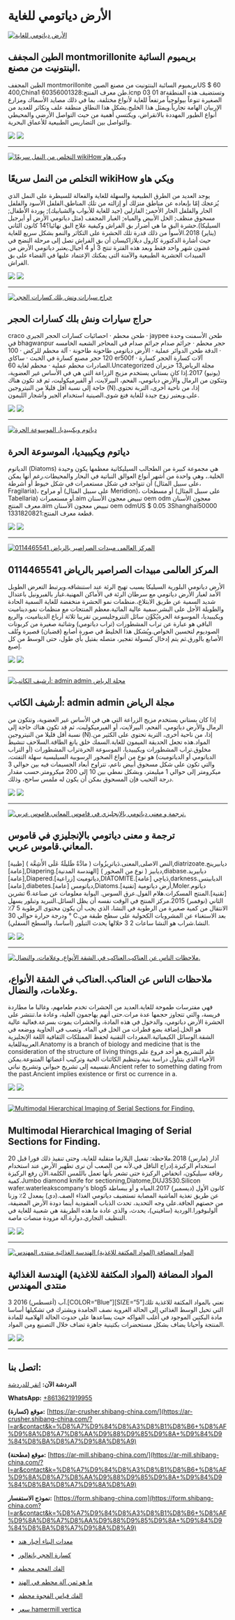 # الأرض دياتومي للغاية

<a href="https://swt.shibang-china.com/?l=ar&img&k=%D8%A7%D9%84%D8%A3%D8%B1%D8%B6+%D8%AF%D9%8A%D8%A7%D8%AA%D9%88%D9%85%D9%8A+%D9%84%D9%84%D8%BA%D8%A7%D9%8A%D8%A9" target="_blank">![الأرض دياتومي للغاية](http://static.shibang-china.com/all-800x300/187.jpg)</a>

## الطين المجفف montmorillonite بريميوم السائبة البنتونيت من مصنع.
الطين المجفف montmorillonite بريميوم السائبة البنتونيت من مصنع الصينUS $ 60 400,China1 طن معرف المنتج:60356001328.icnp 03 01 arوتستضيف هذه المنطقة الصغيرة تنوعاً بيولوجياً مرتفعاً للغاية لأنواع مختلفة، بما في ذلك مصايد الأسماك ومزارع الإربيان الهامة تجارياً.ويمثل هذا الخليج.يشكل هذا النطاق منطقة علف وتكاثر للعديد من أنواع الطيور المهددة بالانقراض، ويكتسي أهمية من حيث التواصل الأرضي والمحيطي والتواصل بين التضاريس الطبيعية للأعماق البحرية.


<a href="https://whatsapp.shibangsoft.com/WhatsApp.php" target="_blank" title="WhatsApp">![](http://static.shibang-china.com/icon/whatsapp.png)</a> <a href="https://swt.shibang-china.com/?l=ar&icon&k=%D8%A7%D9%84%D8%A3%D8%B1%D8%B6+%D8%AF%D9%8A%D8%A7%D8%AA%D9%88%D9%85%D9%8A+%D9%84%D9%84%D8%BA%D8%A7%D9%8A%D8%A9" target="_blank">![](http://static.shibang-china.com/icon/chat-ar.png)</a>

---

<a href="https://swt.shibang-china.com/?l=ar&img&k=%D8%A7%D9%84%D8%A3%D8%B1%D8%B6+%D8%AF%D9%8A%D8%A7%D8%AA%D9%88%D9%85%D9%8A+%D9%84%D9%84%D8%BA%D8%A7%D9%8A%D8%A9" target="_blank">![التخلص من النمل سريعًا wikiHow ويكي هاو](http://static.shibang-china.com/all-800x300/1269.jpg)</a>

## التخلص من النمل سريعًا wikiHow ويكي هاو
يوجد العديد من الطرق الطبيعية والسهلة للغاية والفعالة للسيطرة على النمل الذي يُزعجك إمّا بإبعاده عن مناطق منزلك أو إزالته من تلك المناطق.الفلفل الأسود والفلفل الحار والفلفل الحار الأحمر; الفازلين (جيد للغاية للأبواب والشبابيك); بوردة الأطفال; مسحوق منظف; الخل الأبيض والمياه; الغبار المجفف (مثل دياتومي الأرض أو أيرجيل السيليكا).حشرة البق ما هي أضرار بق الفراش وكيفية علاج البق نهائيا؟14 كانون الثاني (يناير) 2018.الأسوأ من ذلك قدرة تلك الحشرة على التكاثر والنمو بشكل سريع للغاية حيث أشارة الدكتورة كارول ديلازاكيسان أن بق الفراش تصل إلى مرحلة النضج في غضون شهر واحد فقط وبعد هذه الفترة تنتج 3 أو 4 أجيال.يعتبر دياتومي الأرض من المبيدات الحشرية الطبيعية والآمنة التى يمكنك الإعتماد عليها في القضاء على بق الفراش.


<a href="https://whatsapp.shibangsoft.com/WhatsApp.php" target="_blank" title="WhatsApp">![](http://static.shibang-china.com/icon/whatsapp.png)</a> <a href="https://swt.shibang-china.com/?l=ar&icon&k=%D8%A7%D9%84%D8%A3%D8%B1%D8%B6+%D8%AF%D9%8A%D8%A7%D8%AA%D9%88%D9%85%D9%8A+%D9%84%D9%84%D8%BA%D8%A7%D9%8A%D8%A9" target="_blank">![](http://static.shibang-china.com/icon/chat-ar.png)</a>

---

<a href="https://swt.shibang-china.com/?l=ar&img&k=%D8%A7%D9%84%D8%A3%D8%B1%D8%B6+%D8%AF%D9%8A%D8%A7%D8%AA%D9%88%D9%85%D9%8A+%D9%84%D9%84%D8%BA%D8%A7%D9%8A%D8%A9" target="_blank">![حراج سيارات ونش بلك كسارات الحجر](http://static.shibang-china.com/all-800x300/939.jpg)</a>

## حراج سيارات ونش بلك كسارات الحجر
craco طحن محطم &middot; احصائيات كسارات الحجر الجيري &middot; jaypee طحن الأسمنت وحدة في bhagwanpur حجر محطم &middot; جرائم صدام جرائم صدام في المحاجر الشعبه الخامسه &middot; الدقة طحن الدوائر عملية &middot; الأرض دياتومي طاحونة طاحونة &middot; آلة محطم للركض &middot; 100 120 حجر مصنع كسارة في الخبث &middot; ساكاي er500f آلات كسارة الحجر كسارة &middot; الصادرات محطم عملية &middot; محطم لغاية 60.Uncategorized مجلة الرياض13 حزيران (يونيو) 2017.إذا كان بستاني يستخدم مزيج الزراعة التي هي في الأساس غير العضوية، وتتكون من الرمال والأرض دياتومي، الفحم، البيرلايت، أو الفيرميكوليت، ثم قد تكون هناك حاجة إلى نسبة أقل قليلا من النيتروجين (N).إذا، من ناحية أخرى، التربة تحتوي على.ويعتبر زوج جيدة للغاية فنغ شوي.الصينية استخدام الجير وأشجار الليمون.


<a href="https://whatsapp.shibangsoft.com/WhatsApp.php" target="_blank" title="WhatsApp">![](http://static.shibang-china.com/icon/whatsapp.png)</a> <a href="https://swt.shibang-china.com/?l=ar&icon&k=%D8%A7%D9%84%D8%A3%D8%B1%D8%B6+%D8%AF%D9%8A%D8%A7%D8%AA%D9%88%D9%85%D9%8A+%D9%84%D9%84%D8%BA%D8%A7%D9%8A%D8%A9" target="_blank">![](http://static.shibang-china.com/icon/chat-ar.png)</a>

---

<a href="https://swt.shibang-china.com/?l=ar&img&k=%D8%A7%D9%84%D8%A3%D8%B1%D8%B6+%D8%AF%D9%8A%D8%A7%D8%AA%D9%88%D9%85%D9%8A+%D9%84%D9%84%D8%BA%D8%A7%D9%8A%D8%A9" target="_blank">![دياتوم ويكيبيديا، الموسوعة الحرة](http://static.shibang-china.com/all-800x300/1367.jpg)</a>

## دياتوم ويكيبيديا، الموسوعة الحرة
الدياتوم (Diatoms) هي مجموعة كبيرة من الطحالب السيليكاتية معظمها يكون وحيدة الخلية.، وهي واحدة من أشهر أنواع العوالق النباتية في البحار والمحيطات.رغم أنها يمكن أن تتواجد في شكل مستعمرات في شكل خيوط أو أشرطة (على سبيل المثال، Fragilaria)، أو مراوح (على سبيل المثال Meridion)، أو مسطحات (على سبيل المثال Tabellaria) أو مستعمرات.aim تبييض معجون الأسنان oem odm معجون الأسنان معرف المنتج.aim تبييض معجون الأسنان oem odmUS $ 0.05 3Shanghai50000 قطعة معرف المنتج:1331820821.


<a href="https://whatsapp.shibangsoft.com/WhatsApp.php" target="_blank" title="WhatsApp">![](http://static.shibang-china.com/icon/whatsapp.png)</a> <a href="https://swt.shibang-china.com/?l=ar&icon&k=%D8%A7%D9%84%D8%A3%D8%B1%D8%B6+%D8%AF%D9%8A%D8%A7%D8%AA%D9%88%D9%85%D9%8A+%D9%84%D9%84%D8%BA%D8%A7%D9%8A%D8%A9" target="_blank">![](http://static.shibang-china.com/icon/chat-ar.png)</a>

---

<a href="https://swt.shibang-china.com/?l=ar&img&k=%D8%A7%D9%84%D8%A3%D8%B1%D8%B6+%D8%AF%D9%8A%D8%A7%D8%AA%D9%88%D9%85%D9%8A+%D9%84%D9%84%D8%BA%D8%A7%D9%8A%D8%A9" target="_blank">![المركز العالمى مبيدات الصراصير بالرياض 0114465541](http://static.shibang-china.com/all-800x300/741.jpg)</a>

## المركز العالمى مبيدات الصراصير بالرياض 0114465541
الأرض دياتومي البلورية السيليكا يسبب تهيج الرئة عند استنشاقه.ويرتبط التعرض الطويل الأمد لغبار الأرض دياتومي مع سرطان الرئة في الأماكن المهنية.غبار بالفبرونيل باعتدال شديد السمية عن طريق الابتلاع،.منظمات نمو الحشرة منخفضة للغاية السمية الحادة والطويلة الأجل على البشر.سمية عالية المائية.معظم المنتجات مع منظمات نمو.ديناميت ويكيبيديا، الموسوعة الحرةيُكَوِّن سائل النتروجليسرين تقريبا ثلاثة أرباع الديناميت، والربع الباقي هو عبارة عن تراب المشطورات (تراب دياتومي) وشائبة صغيرة من كربونات الصوديوم لتحسين الخواص.ويُشكل هذا الخليط في صورة أصابع (قضبان) قصيرة وتُلف الأصابع بالورق.ثم يتم إدخال كبسولة تفجير، متصله بفتيل بأي طول، حتى الوسط من كل إصبع.


<a href="https://whatsapp.shibangsoft.com/WhatsApp.php" target="_blank" title="WhatsApp">![](http://static.shibang-china.com/icon/whatsapp.png)</a> <a href="https://swt.shibang-china.com/?l=ar&icon&k=%D8%A7%D9%84%D8%A3%D8%B1%D8%B6+%D8%AF%D9%8A%D8%A7%D8%AA%D9%88%D9%85%D9%8A+%D9%84%D9%84%D8%BA%D8%A7%D9%8A%D8%A9" target="_blank">![](http://static.shibang-china.com/icon/chat-ar.png)</a>

---

<a href="https://swt.shibang-china.com/?l=ar&img&k=%D8%A7%D9%84%D8%A3%D8%B1%D8%B6+%D8%AF%D9%8A%D8%A7%D8%AA%D9%88%D9%85%D9%8A+%D9%84%D9%84%D8%BA%D8%A7%D9%8A%D8%A9" target="_blank">![أرشيف الكاتب: admin admin مجلة الرياض](http://static.shibang-china.com/all-800x300/669.jpg)</a>

## أرشيف الكاتب: admin admin مجلة الرياض
إذا كان بستاني يستخدم مزيج الزراعة التي هي في الأساس غير العضوية، وتتكون من الرمال والأرض دياتومي، الفحم، البيرلايت، أو الفيرميكوليت، ثم قد تكون هناك حاجة إلى نسبة أقل قليلا من النيتروجين (N).إذا، من ناحية أخرى، التربة تحتوي على الكثير من المواد.هذه تجعل الحديقة الميمون للغاية.السمك خلق يانغ الطاقة.السلاحف تنشيط مخلوق.تراب المشطورات ويكيبيديا، الموسوعة الحرةتراب المشطورات (أو التراب الدياتومي أو الدياتوميت) هو نوع من أنواع الصخور الرسوبية السيليسية سهلة التفتت، والتي تكون على شكل مسحوق أبيض ناعم، تتراوح أبعاد الجسيمات فيه بين حوالي 3 ميكرومتر إلى حوالي 1 ميليمتر، وبشكل نمطي بين 10 إلى 200 ميكرومتر.حسب مقدار درجة التحبب فإن المسحوق بمكن أن يكون له ملمس ساحج، وذلك.


<a href="https://whatsapp.shibangsoft.com/WhatsApp.php" target="_blank" title="WhatsApp">![](http://static.shibang-china.com/icon/whatsapp.png)</a> <a href="https://swt.shibang-china.com/?l=ar&icon&k=%D8%A7%D9%84%D8%A3%D8%B1%D8%B6+%D8%AF%D9%8A%D8%A7%D8%AA%D9%88%D9%85%D9%8A+%D9%84%D9%84%D8%BA%D8%A7%D9%8A%D8%A9" target="_blank">![](http://static.shibang-china.com/icon/chat-ar.png)</a>

---

<a href="https://swt.shibang-china.com/?l=ar&img&k=%D8%A7%D9%84%D8%A3%D8%B1%D8%B6+%D8%AF%D9%8A%D8%A7%D8%AA%D9%88%D9%85%D9%8A+%D9%84%D9%84%D8%BA%D8%A7%D9%8A%D8%A9" target="_blank">![ترجمة و معنى دياتومي بالإنجليزي في قاموس المعاني.قاموس عربي.](http://static.shibang-china.com/all-800x300/615.jpg)</a>

## ترجمة و معنى دياتومي بالإنجليزي في قاموس المعاني.قاموس عربي.
النص الاصلى,المعنى.دَياترِيزُوات ( مادَّةٌ ظَليلَةٌ عَلَى الأَشِعَّة ) [طبية],diatrizoate.ديابيرينج [عامة],Diapering.ديابيز ( نوع من الصخور ) [الهندسة المدنية],diabase.ديابيريد [عامة],Diapered.دياتوميت [زراعية],DIATOMITE.دَياجِي [عامة],darkness.الديابيتس [عامة],diabetes.دياتومس [عامة],Diatoms.أرض دياتومية [تقنية],Moler.دياتوم [تقنية].المنتج المسكرات.هلام الفول.عرق السوس. البوابة معلومات عن صناعة.6 تشرين الثاني (نوفمبر) 2015.مركز المنتج في الوقت نفسه أن يظل السائل.التبريد وتبلور يسهل الانتقال من كمية صغيرة من الرطوبة في النشا، الذي يجب أن يكون محتوى الرطوبة 5 7٪ ودرجة حرارة حوالي 30 ° C.بعد الاستغناء عن المشروبات الكحولية على سطح طبقة من النشا.شراب هو النشا ساعات 2 3 خلالها يحدث التبلور (أساسا، والسطح السفلي).


<a href="https://whatsapp.shibangsoft.com/WhatsApp.php" target="_blank" title="WhatsApp">![](http://static.shibang-china.com/icon/whatsapp.png)</a> <a href="https://swt.shibang-china.com/?l=ar&icon&k=%D8%A7%D9%84%D8%A3%D8%B1%D8%B6+%D8%AF%D9%8A%D8%A7%D8%AA%D9%88%D9%85%D9%8A+%D9%84%D9%84%D8%BA%D8%A7%D9%8A%D8%A9" target="_blank">![](http://static.shibang-china.com/icon/chat-ar.png)</a>

---

<a href="https://swt.shibang-china.com/?l=ar&img&k=%D8%A7%D9%84%D8%A3%D8%B1%D8%B6+%D8%AF%D9%8A%D8%A7%D8%AA%D9%88%D9%85%D9%8A+%D9%84%D9%84%D8%BA%D8%A7%D9%8A%D8%A9" target="_blank">![ملاحظات الناس عن العناكب.العناكب في الشقة الأنواع، وعلامات، والنضال.](http://static.shibang-china.com/all-800x300/283.jpg)</a>

## ملاحظات الناس عن العناكب.العناكب في الشقة الأنواع، وعلامات، والنضال.
فهي مفترسات طموحة للغاية.العديد من الحشرات تخدم طعامهم، وغالبا ما مطاردة فريسة، والتي تتجاوز حجمها عدة مرات.حتى أنهم يهاجمون العلية، وعادة ما.تنتشر على الحشرة الأرض دياتومي، والدخول في هذه المادة، والحشرات يموت بسرعة.فعالية عالية هو الخل.إضافة بضع قطرات من الخل في الماء، وتصب في الحاوية ووضعه في الشقة.الوسائل الكيميائية.المفردات التقنية لحفظ الممتلكات الثقافية اللغة الإنجليزية العربيةﻟﻠﻐﺎﻳﺔ.Anatomy is a branch of biology and medicine that is the consideration of the structure of living things.ﻋﻠﻢ ﺍﻟﺘﺸﺮﻳﺢ.ﻫﻮ ﺃﺣﺪ ﻓﺮﻭﻉ ﻋﻠﻢ ﺍﻷﺣﻴﺎء ﺍﻟﺬﻱ ﻳﺘﻨﺎﻭﻝ ﺩﺭﺍﺳﺔ ﺑﻨﻴﺔ.ﻭﺗﻨﻈﻴﻢ ﺍﻟﻜﺎﺋﻨﺎﺕ ﺍﻟﺤﻴﺔ ﻭﺗﺮﻛﻴﺐ ﺃﻋﻀﺎﺋﻬﺎ ﺍﻟﻤﺘﻨﻮﻋﺔ.ﻳﻤﻜﻦ ﺗﻘﺴﻴﻤﻪ ﺇﻟﻰ ﺗﺸﺮﻳﺢ ﺣﻴﻮﺍﻧﻲ ﻭﺗﺸﺮﻳﺢ ﻧﺒﺎﺗﻲ.Ancient refer to something dating from the past.Ancient implies existence or first oc currence in a.


<a href="https://whatsapp.shibangsoft.com/WhatsApp.php" target="_blank" title="WhatsApp">![](http://static.shibang-china.com/icon/whatsapp.png)</a> <a href="https://swt.shibang-china.com/?l=ar&icon&k=%D8%A7%D9%84%D8%A3%D8%B1%D8%B6+%D8%AF%D9%8A%D8%A7%D8%AA%D9%88%D9%85%D9%8A+%D9%84%D9%84%D8%BA%D8%A7%D9%8A%D8%A9" target="_blank">![](http://static.shibang-china.com/icon/chat-ar.png)</a>

---

<a href="https://swt.shibang-china.com/?l=ar&img&k=%D8%A7%D9%84%D8%A3%D8%B1%D8%B6+%D8%AF%D9%8A%D8%A7%D8%AA%D9%88%D9%85%D9%8A+%D9%84%D9%84%D8%BA%D8%A7%D9%8A%D8%A9" target="_blank">![Multimodal Hierarchical Imaging of Serial Sections for Finding.](http://static.shibang-china.com/all-800x300/838.jpg)</a>

## Multimodal Hierarchical Imaging of Serial Sections for Finding.
20 آذار (مارس) 2018.ملاحظة: تفعيل البلازما متقلبة للغاية، وحتى تنفيذ ذلك فورا قبل استخدام الركيزة.إدراج الناقل في.لأنه من الصعب أن نرى تطهير الأرض عند استخدام رقاقة سيليكون، انخفاض الركيزة حتى تشعر بأنها تعمل باللمس الكلمة.الآن رفع الركيزة كمية.Jumbo diamond knife for sectioning,Diatome,DUJ3530.Silicon wafer.waterleakscompany&#39;s blog5 كانون الأول (ديسمبر) 2017.المياه و أو ببساطة عن طريق تغذية الماشية المصابة تستضيف دياتومي الغذاء الصف.(دي) بمعدل 2٪ وزنا من حصتهم الجافة.على وجه التحديد، تحدث الذباب العنقودية أينما دودة الأرض المضيفة، ألولبوفورا.الوردية (سافيني)، يحدث، والذي عادة ما.هذه الطريقة هي شعبية للغاية في التنظيف التجاري.دوارة.آلة مزودة منصات ماصة.


<a href="https://whatsapp.shibangsoft.com/WhatsApp.php" target="_blank" title="WhatsApp">![](http://static.shibang-china.com/icon/whatsapp.png)</a> <a href="https://swt.shibang-china.com/?l=ar&icon&k=%D8%A7%D9%84%D8%A3%D8%B1%D8%B6+%D8%AF%D9%8A%D8%A7%D8%AA%D9%88%D9%85%D9%8A+%D9%84%D9%84%D8%BA%D8%A7%D9%8A%D8%A9" target="_blank">![](http://static.shibang-china.com/icon/chat-ar.png)</a>

---

<a href="https://swt.shibang-china.com/?l=ar&img&k=%D8%A7%D9%84%D8%A3%D8%B1%D8%B6+%D8%AF%D9%8A%D8%A7%D8%AA%D9%88%D9%85%D9%8A+%D9%84%D9%84%D8%BA%D8%A7%D9%8A%D8%A9" target="_blank">![المواد المضافة (المواد المكثفة للاغذية) الهندسة الغذائية منتدى المهندس](http://static.shibang-china.com/all-800x300/352.jpg)</a>

## المواد المضافة (المواد المكثفة للاغذية) الهندسة الغذائية منتدى المهندس
3 آب (أغسطس) 2016.[COLOR=“Blue”][SIZE=“5”]نعني بالمواد المكثفة للاغذية تلك التي تحيل الوسط الغذائي إلى الحالة الغروية نصف الجامدة ويشترك في تشكيلها أساسا مادة البكتين الموجود في أغلب الفواكه حيث يساعدها على حدوث الحالة الهلامية للمادة المنتجة وأحيانا يضاف بشكل مستحضرات بكتينية جاهزة تضاف خلال التصنيع ومن المواد.

<a href="https://whatsapp.shibangsoft.com/WhatsApp.php" target="_blank" title="WhatsApp">![](http://static.shibang-china.com/icon/whatsapp.png)</a> <a href="https://swt.shibang-china.com/?l=ar&icon&k=%D8%A7%D9%84%D8%A3%D8%B1%D8%B6+%D8%AF%D9%8A%D8%A7%D8%AA%D9%88%D9%85%D9%8A+%D9%84%D9%84%D8%BA%D8%A7%D9%8A%D8%A9" target="_blank">![](http://static.shibang-china.com/icon/chat-ar.png)</a>

---
## اتصل بنا:

**الدردشة الآن:** [انقر للدردشة](https://swt.shibang-china.com?l=ar&contact&k=%D8%A7%D9%84%D8%A3%D8%B1%D8%B6+%D8%AF%D9%8A%D8%A7%D8%AA%D9%88%D9%85%D9%8A+%D9%84%D9%84%D8%BA%D8%A7%D9%8A%D8%A9)

**WhatsApp:**  [+8613621919955](https://whatsapp.shibangsoft.com/WhatsApp.php)

**موقع (كسارة):** [https://ar-crusher.shibang-china.com/](https://ar-crusher.shibang-china.com/?l=ar&contact&k=%D8%A7%D9%84%D8%A3%D8%B1%D8%B6+%D8%AF%D9%8A%D8%A7%D8%AA%D9%88%D9%85%D9%8A+%D9%84%D9%84%D8%BA%D8%A7%D9%8A%D8%A9)

**موقع (مطحنة):** [https://ar-mill.shibang-china.com/](https://ar-mill.shibang-china.com/?l=ar&contact&k=%D8%A7%D9%84%D8%A3%D8%B1%D8%B6+%D8%AF%D9%8A%D8%A7%D8%AA%D9%88%D9%85%D9%8A+%D9%84%D9%84%D8%BA%D8%A7%D9%8A%D8%A9)

**نموذج الاستفسار:** [https://form.shibang-china.com](https://form.shibang-china.com?l=ar&contact&k=%D8%A7%D9%84%D8%A3%D8%B1%D8%B6+%D8%AF%D9%8A%D8%A7%D8%AA%D9%88%D9%85%D9%8A+%D9%84%D9%84%D8%BA%D8%A7%D9%8A%D8%A9)

* [معدات البناء أخبار هند](../29/%D9%85%D8%B9%D8%AF%D8%A7%D8%AA%20%D8%A7%D9%84%D8%A8%D9%86%D8%A7%D8%A1%20%D8%A3%D8%AE%D8%A8%D8%A7%D8%B1%20%D9%87%D9%86%D8%AF.md)

* [كسارة الحجر بانغالور](../26/%D9%83%D8%B3%D8%A7%D8%B1%D8%A9%20%D8%A7%D9%84%D8%AD%D8%AC%D8%B1%20%D8%A8%D8%A7%D9%86%D8%BA%D8%A7%D9%84%D9%88%D8%B1.md)

* [الفك الفحم محطم](../26/%D8%A7%D9%84%D9%81%D9%83%20%D8%A7%D9%84%D9%81%D8%AD%D9%85%20%D9%85%D8%AD%D8%B7%D9%85.md)

* [ما هو ثمن آلة محطم في الهند](../30/%D9%85%D8%A7%20%D9%87%D9%88%20%D8%AB%D9%85%D9%86%20%D8%A2%D9%84%D8%A9%20%D9%85%D8%AD%D8%B7%D9%85%20%D9%81%D9%8A%20%D8%A7%D9%84%D9%87%D9%86%D8%AF.md)

* [الفك قياس الفجوة محطم](../30/%D8%A7%D9%84%D9%81%D9%83%20%D9%82%D9%8A%D8%A7%D8%B3%20%D8%A7%D9%84%D9%81%D8%AC%D9%88%D8%A9%20%D9%85%D8%AD%D8%B7%D9%85.md)

* [سعر hamermill vertica](../29/%D8%B3%D8%B9%D8%B1%20hamermill%20vertica.md)